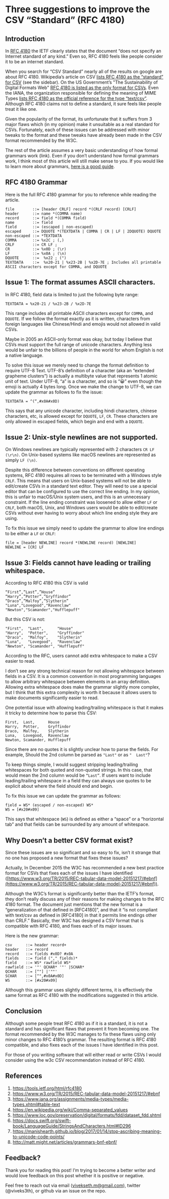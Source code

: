# Three suggestions to improve the CSV “Standard” (RFC 4180)

## Introduction 

In [RFC 4180](https://tools.ietf.org/html/rfc4180) the IETF clearly states that the document “does not specify an Internet standard of any kind.” Even so, RFC 4180 feels like people consider it to be an internet standard. 

When you search for “CSV Standard” nearly all of the results on google are about RFC 4180. Wikipedia’s article on CSV [lists RFC 4180 as the “standard” for CSV](https://en.wikipedia.org/wiki/Comma-separated_values) (see the sidebar). On the US Government’s "The Sustainability of Digital Formats Web" [RFC 4180 is listed as the only format for CSVs](https://www.loc.gov/preservation/digital/formats/fdd/dataset_fdd.shtml). Even the IANA, the organization responsible for defining the meaning of MIME Types [lists RFC 4180 as the official reference for the type “text/csv”](https://www.iana.org/assignments/media-types/media-types.xhtml#table-text). Although RFC 4180 claims not to define a standard, it sure feels like people treat it like one. 

Given the popularity of the format, its unfortunate that it suffers from 3 major flaws which (in my opinion) make it unsuitable as a real standard for CSVs. Fortunately, each of these issues can be addressed with minor tweaks to the format and these tweaks have already been made in the CSV format recommended by the W3C. 

The rest of the article assumes a very basic understanding of how formal grammars work (link). Even if you don’t understand how formal grammars work, I think most of this article will still make sense to you. If you would like to learn more about grammars, [here is a good guide](http://matt.might.net/articles/grammars-bnf-ebnf/).

## RFC 4180 Grammar

Here is the full RFC 4180 grammar for you to reference while reading the article.

```
file        ::= [header CRLF] record *(CRLF record) [CRLF]
header      ::= name *(COMMA name)
record      ::= field *(COMMA field)
name        ::= field
field       ::= (escaped | non-escaped)
escaped     ::= DQUOTE *(TEXTDATA | COMMA | CR | LF | 2DQUOTE) DQUOTE
non-escaped ::= *TEXTDATA
COMMA       ::= %x2C ; (,)
CRLF        ::= CR LF ;
CR          ::= %x0D ; (\r)
LF          ::= %x0A ; (\n)
DQUOTE      ::=  %x22 ; (")
TEXTDATA    ::=  %x20-21 | %x23-2B | %x2D-7E ; Includes all printable ASCII characters except for COMMA, and DQUOTE
```

## Issue 1: The format assumes ASCII characters.

In RFC 4180, field data is limited to just the following byte range: 

```
TEXTDATA = %x20-21 / %x23-2B / %x2D-7E
```

This range includes all printable ASCII characters except for `COMMA`, and `DQUOTE`. If we follow the format exactly as it is written, characters from foreign languages like Chinese/Hindi and emojis would not allowed in valid CSVs. 

Maybe in 2005 an ASCII-only format was okay, but today I believe that CSVs must support the full range of unicode characters. Anything less would be unfair to the billions of people in the world for whom English is not a native language. 

To solve this issue we merely need to change the format definition to require UTF-8 Text. UTF-8’s definition of a character (aka an “extended grapheme clusters”) is actually a multibyte value that represents 1 atomic unit of text. Under UTF-8, “a” is a character, and so is “😀” even though the emoji is actually 4 bytes long. Once we make the change to UTF-8, we can update the grammar as follows to fix the issue: 

```
TEXTDATA = ^(“,#x0A#x0D)
```

This says that any unicode character, including hindi characters, chinese characters, etc, is allowed except for `DQUOTE`, `LF`, `CR`. These characters are only allowed in escaped fields, which begin and end with a `DQUOTE`.

## Issue 2: Unix-style newlines are not supported. 

On Windows newlines are typically represented with 2 characters `CR LF (\r\n)`. On Unix-based systems like macOS newlines are represented as simply `LF (\n)`. 

Despite this difference between conventions on different operating systems, RFC 4180 requires all rows to be terminated with a Windows style `CRLF`. This means that users on Unix-based systems will not be able to edit/create CSVs in a standard text editor. They will need to use a special editor that can be configured to use the correct line ending. In my opinion, this is unfair to macOS/Unix system users, and this is an unnecessary constraint. If the line ending constraint was loosened to allow either `LF` or `CRLF`, both macOS, Unix, and Windows users would be able to edit/create CSVs without ever having to worry about which line ending style they are using. 

To fix this issue we simply need to update the grammar to allow line endings to be either a `LF` or `CRLF`: 

```
file = [header NEWLINE] record *(NEWLINE record) [NEWLINE]
NEWLINE = [CR] LF
```

## Issue 3: Fields cannot have leading or trailing whitespace. 

According to RFC 4180 this CSV is valid

```
“First”,”Last”,”House”
“Harry”,”Potter”,”Gryffindor”
“Draco”,”Malfoy”,”Slytherin”
"Luna","Lovegood","Ravenclaw"
"Newton","Scamander","Hufflepuff"
```

But this CSV is not: 

```
"First",  "Last",      "House"
"Harry",  "Potter",    "Gryffindor"
"Draco",  "Malfoy",    "Slytherin"
"Luna",   "Lovegood",  "Ravenclaw"
"Newton", "Scamander", "Hufflepuff"
```

According to the RFC, users cannot add extra whitespace to make a CSV easier to read.

I don’t see any strong technical reason for not allowing whitespace between fields in a CSV. It is a common convention in most programming languages to allow arbitrary whitespace between elements in an array definition. Allowing extra whitespace does make the grammar slightly more complex, but I think that this extra complexity is worth it because it allows users to make documents significantly easier to read.

One potential issue with allowing leading/trailing whitespace is that it makes it tricky to determine how to parse this CSV: 

```
First,  Last,      House
Harry,  Potter,    Gryffindor
Draco,  Malfoy,    Slytherin
Luna,   Lovegood,  Ravenclaw
Newton, Scamander, Hufflepuff
```

Since there are no quotes it is slightly unclear how to parse the fields. For example, Should the 2nd column be parsed as `"Last"` or as `"  Last"`? 

To keep things simple, I would suggest stripping leading/trailing whitespaces for both quoted and non-quoted strings. In this case, that would mean the 2nd column would be `“Last”`. If users want to include leading/trailing whitespace in a field they can always use quotes to be explicit about where the field should end and begin. 

To fix this issue we can update the grammar as follows: 

```
field = WS* (escaped / non-escaped) WS* 
WS = [#x20#x09]
```

This says that whitespace (`WS`) is defined as either a “space” or a “horizontal tab” and that fields can be surrounded by any amount of whitespace. 

## Why Doesn’t a better CSV format exist? 

Since these issues are so significant and so easy to fix, isn’t it strange that no one has proposed a new format that fixes these issues? 

Actually, In December 2015 the W3C has recommended a new best practice format for CSVs that fixes each of the issues I have identified ([https://www.w3.org/TR/2015/REC-tabular-data-model-20151217/#ebnf](https://www.w3.org/TR/2015/REC-tabular-data-model-20151217/#ebnf)).

Although the W3C’s format is significantly better than the IETF’s format, they don’t really discuss any of their reasons for making changes to the RFC 4180 format. The document just mentions that the new format is a “generalization of that defined in [RFC4180]”, and that it “is not compliant with text/csv as defined in [RFC4180] in that it permits line endings other than CRLF.” Basically, ther W3C has designed a CSV format that is compatible with RFC 4180, and fixes each of its major issues. 

Here is the new grammar: 

```
csv      ::= header record+
header   ::= record
record   ::= fields #x0D? #x0A
fields   ::= field ("," fields)*
field    ::= WS* rawfield WS*
rawfield ::= '"' QCHAR* '"' |SCHAR*
QCHAR    ::= [^"] |'""'
SCHAR    ::= [^",#x0A#x0D]
WS       ::= [#x20#x09]
```

Although this grammar uses slightly different terms, it is effectively the same format as RFC 4180 with the modifications suggested in this article. 

## Conclusion 

Although some people treat RFC 4180 as if it is a standard, it is not a standard and has significant flaws that prevent it from becoming one. The format recommended by the W3C manages to fix these flaws using only minor changes to RFC 4180’s grammar. The resulting format is RFC 4180 compatible, and also fixes each of the issues I have identified in this post.

For those of you writing software that will either read or write CSVs I would consider using the w3c CSV recommendation instead of RFC 4180.

## References

1. https://tools.ietf.org/html/rfc4180
2. https://www.w3.org/TR/2015/REC-tabular-data-model-20151217/#ebnf
3. https://www.iana.org/assignments/media-types/media-types.xhtml#table-text
4. https://en.wikipedia.org/wiki/Comma-separated_values
5. https://www.loc.gov/preservation/digital/formats/fdd/dataset_fdd.shtml
6. https://docs.swift.org/swift-book/LanguageGuide/StringsAndCharacters.html#ID296
7. https://manishearth.github.io/blog/2017/01/14/stop-ascribing-meaning-to-unicode-code-points/
8. http://matt.might.net/articles/grammars-bnf-ebnf/

## Feedback?

Thank you for reading this post! I’m trying to become a better writer and would love feedback on this post whether it is positive or negative. 

Feel free to reach out via email (vivekseth.m@gmail.com), twitter (@viveks3th), or github via an issue on the repo. 



